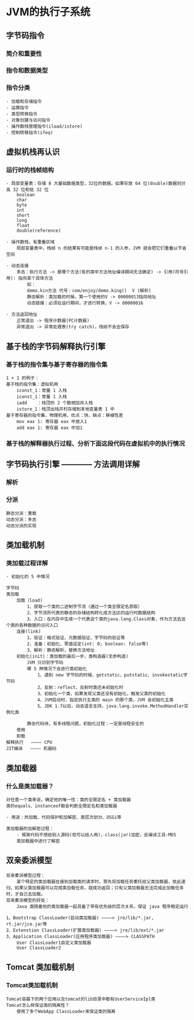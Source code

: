 # JVM的执行子系统

## 字节码指令

### 简介和重要性

### 指令和数据类型

### 指令分类

    - 加载和存储指令
    - 运算指令
    - 类型转换指令
    - 对象创建与访问指令
    - 操作数栈管理指令(iload/istore)
    - 控制转移指令(ifeq)
    
## 虚拟机栈再认识

### 运行时的栈帧结构

    - 局部变量表：存储 8 大基础数据类型，32位的数据。如果存放 64 位(double)数据则分高 32 位和低 32 位
        boolean
        char
        byte
        int
        short
        long
        float
        double(reference)
        
    - 操作数栈，有重叠区域
        局部变量表中，栈帧 n 的结果有可能是栈帧 n-1 的入参，JVM 就会把它们重叠以节省空间
        
    - 动态连接
        多态：执行方法 -> 是哪个方法(有的类中方法地址编译期间无法确定) -> 引用(符号引用): 指向某个具体方法
            如：
            demo.kin方法 代号：com/enjoy/demo.king()  V (解析)
            静态解析：类加载的时候，第一个使用的V -> 00000013指向地址
            动态链接：必须在运行期间，才进行转换，V -> 00000016
            
    - 方法返回地址
        正常退出 -> 程序计数器(PC计数器)
        异常退出 -> 异常处理表(try catch)，栈帧不会去保存
        
## 基于栈的字节码解释执行引擎

### 基于栈的指令集与基于寄存器的指令集

    1 + 1 的例子：
    基于栈的指令集：虚拟机用
        iconst_1：常量 1 入栈
        iconst_1：常量 1 入栈
        iadd    ：栈顶的 2 个数相加并入栈
        istore_1：栈顶出栈并村存储到本地变量表 1 中
    基于寄存器的指令集，物理机用，优点：快，缺点：移植性差
        mov eax 1: 寄存器 eax 中放入1
        add eax 1: 寄存器 eax 中加1

### 基于栈的解释器执行过程、分析下面这段代码在虚拟机中的执行情况

## 字节码执行引擎 ———— 方法调用详解

### 解析

### 分派

    静态分派：重载
    动态分派：多态
    动态分派的实现
    
## 类加载机制

### 类加载过程详解
    
    - 初始化的 5 中情况
    
    字节码
    类加载
        加载（load)
            1、获取一个类的二进制字节流（通过一个类全限定名获取）
            2、字节流所代表的静态的存储结构转化成方法区的运行时数据结构
            3、入口：在内存中生成一个代表这个类的java.lang.Class对象，作为方法去这个类的各种数据的访问入口
        连接(link)
            1、验证：格式验证、元数据验证、字节码的验证等
            2、准备：初始化、零值设定(int: 0; boolean: false等)
            3、解析：静态解析，替换方法地址
        初始化(init)：类加载的最后一步，类构造器(无参构造)
            JVM 只识别字节码
            哪 5 种情况下会进行类初始化
                1、遇到 new 字节码的时候，getstatic、putstatic、invokestatic字节码
                2、反射：reflect，反射时类还未初始化时
                3、初始化一个类，如果发现父类还没有初始化，触发父类的初始化
                4、JVM启动时，指定执行主类的 main 的那个类，JVM 会初始化主类
                5、JDK 1.7以后，动态语言支持，java.lang.invoke.MethodHandler实例化类
                
            静态代码块，有多线程问题，初始化过程：一定是线程安全的
        使用
        卸载
    解释执行   ———— CPU
    JIT编译   ———— 机器码
    
## 类加载器

### 什么是类加载器？

    对任意一个类来说，确定他的唯一性：类的全限定名 + 类加载器
    类的equals、instanceof都会判断全限定名和类加载器
    
    - 用途：热加载、代码保护和加解密、类层次划分、OSGi等
    
    类加载器的加解密过程：
        - 框架代码不想给别人源码(但可以给人用)，class(jar)加密，反编译工具-MD5
        类加载器中进行了解密
        
## 双亲委派模型

    双亲委派模型过程：
        某个特定的类加载器在接到加载类的请求时，首先将加载任务委托给父类加载器，依此递归，如果父类加载器可以完成类加载任务，就成功返回；只有父类加载器无法完成此加载任务时，才自己去加载。
    双亲委派模型的好处：
        Java 类随着他的类加载器一起具备了带有优先级的层次关系，保证 java 程序稳定运行

    1、Bootstrap ClassLoader(启动类加载器) ————> jre/lib/*.jar, rt.jar/jce.jar等
    2、Extenstion ClassLoader(扩展类加载器) ————> jre/lib/ext/*.jar
    3、Application ClassLoader(应用程序类加载器) ————> CLASSPATH
        User ClassLoader1自定义类加载器
        User ClassLoader2
        
## Tomcat 类加载机制

### Tomcat类加载机制

    Tomcat容器下的两个应用以及tomcat的lib目录中都有UserServiceIpl类
    Tomcat怎么样保证类的隔离性？
        使用了多个WebApp ClassLoader来保证类的隔离